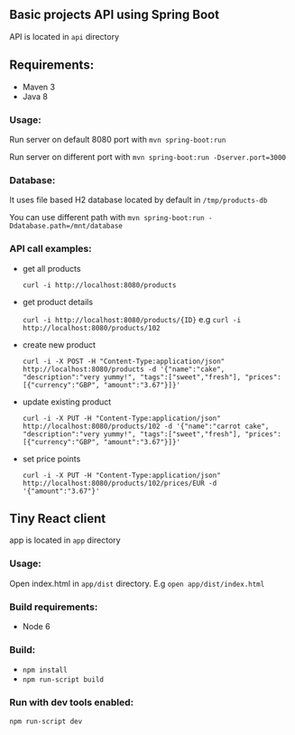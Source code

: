 ## Basic projects API using Spring Boot
API is located in `api` directory

## Requirements:
* Maven 3
* Java 8

### Usage:
Run server on default 8080 port with `mvn spring-boot:run`

Run server on different port with `mvn spring-boot:run -Dserver.port=3000`

### Database:
It uses file based H2 database located by default in `/tmp/products-db`

You can use different path with `mvn spring-boot:run -Ddatabase.path=/mnt/database`

### API call examples:
* get all products

  `curl -i http://localhost:8080/products`
* get product details

  `curl -i http://localhost:8080/products/{ID}` e.g `curl -i http://localhost:8080/products/102`
* create new product

  `curl -i -X POST -H "Content-Type:application/json" http://localhost:8080/products -d '{"name":"cake", "description":"very yummy!", "tags":["sweet","fresh"], "prices":[{"currency":"GBP", "amount":"3.67"}]}'`
* update existing product

  `curl -i -X PUT -H "Content-Type:application/json" http://localhost:8080/products/102 -d '{"name":"carrot cake", "description":"very yummy!", "tags":["sweet","fresh"], "prices":[{"currency":"GBP", "amount":"3.67"}]}'`
* set price points

  `curl -i -X PUT -H "Content-Type:application/json" http://localhost:8080/products/102/prices/EUR -d '{"amount":"3.67"}'`

## Tiny React client
app is located in `app` directory

### Usage:
Open index.html in `app/dist` directory. E.g `open app/dist/index.html`

### Build requirements:
* Node 6

### Build:
* `npm install`
* `npm run-script build`

### Run with dev tools enabled:
`npm run-script dev`
